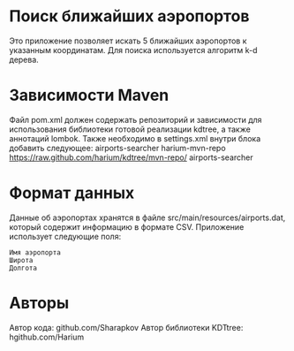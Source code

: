 # Поиск ближайших аэропортов

Это приложение позволяет искать 5 ближайших аэропортов к указанным координатам. Для поиска используется алгоритм k-d дерева.

# Зависимости  Maven
Файл pom.xml должен содержать репозиторий и зависимости для использования библиотеки готовой реализации kdtree, а также аннотаций lombok.
Также необходимо в settings.xml внутри блока <settings> добавить следующее: 
        <profiles>
            <profile>
                <id>airports-searcher</id>
                <repositories>
                    <repository>
                        <id>harium-mvn-repo</id>
                        <url>https://raw.github.com/harium/kdtree/mvn-repo/</url>
                    </repository>
                </repositories>
            </profile>
        </profiles>
        <activeProfiles>
            <activeProfile>airports-searcher</activeProfile>
        </activeProfiles>
# Формат данных
Данные об аэропортах хранятся в файле src/main/resources/airports.dat,
который содержит информацию в формате CSV. Приложение использует следующие поля:

    Имя аэропорта
    Широта
    Долгота
    
# Авторы
Автор кода: github.com/Sharapkov
Автор библиотеки KDTtree: hgithub.com/Harium
